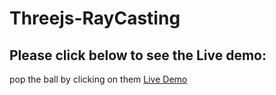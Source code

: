# Threejs-RayCasting

## Please click below to see the Live demo:
pop the ball by clicking on them [Live Demo](https://threejs-raycasting.vercel.app)